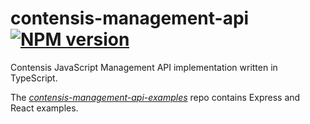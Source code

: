 # contensis-management-api [![NPM version](https://img.shields.io/npm/v/contensis-management-api.svg?style=flat)](https://www.npmjs.com/package/contensis-management-api)
Contensis JavaScript Management API implementation written in TypeScript.

The *[contensis-management-api-examples](https://github.com/contensis/contensis-management-api-examples)* repo contains Express and React examples.
